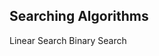   ## Searching Algorithms
  <p className='link-container'>
    <Link href='/algorithms//searching/linear-search'><a className='link'>Linear Search</a></Link>
    <Link href='/algorithms/searching/binary-search'><a className='link'>Binary Search</a></Link>
  </p>